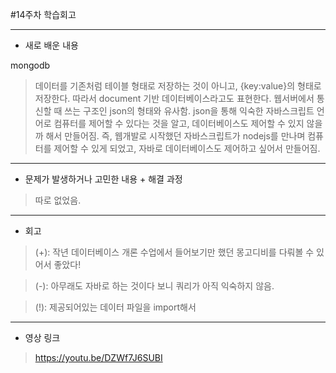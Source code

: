 #14주차 학습회고

------------
+ 새로 배운 내용

 mongodb

> 데이터를 기존처럼 테이블 형태로 저장하는 것이 아니고, {key:value}의 형태로 저장한다. 따라서 document 기반 데이터베이스라고도 표현한다.
> 웹서버에서 통신할 때 쓰는 구조인 json의 형태와 유사함.
> json을 통해 익숙한 자바스크립트 언어로 컴퓨터를 제어할 수 있다는 것을 알고, 데이터베이스도 제어할 수 있지 않을까 해서 만들어짐.
> 즉, 웹개발로 시작했던 자바스크립트가 nodejs를 만나며 컴퓨터를 제어할 수 있게 되었고, 자바로 데이터베이스도 제어하고 싶어서 만들어짐.

------------
+ 문제가 발생하거나 고민한 내용 + 해결 과정
> 따로 없었음.

------------
+ 회고
>
> (+): 작년 데이터베이스 개론 수업에서 들어보기만 했던 몽고디비를 다뤄볼 수 있어서 좋았다!

> (-): 아무래도 자바로 하는 것이다 보니 쿼리가 아직 익숙하지 않음.

> (!): 제공되어있는 데이터 파일을 import해서 

------------
+ 영상 링크
> https://youtu.be/DZWf7J6SUBI






